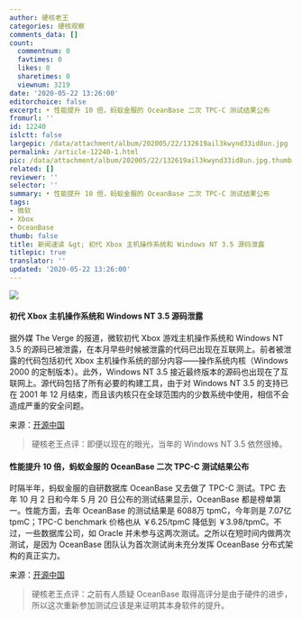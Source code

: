 ```yaml
---
author: 硬核老王
categories: 硬核观察
comments_data: []
count:
  commentnum: 0
  favtimes: 0
  likes: 0
  sharetimes: 0
  viewnum: 3219
date: '2020-05-22 13:26:00'
editorchoice: false
excerpt: • 性能提升 10 倍，蚂蚁金服的 OceanBase 二次 TPC-C 测试结果公布
fromurl: ''
id: 12240
islctt: false
largepic: /data/attachment/album/202005/22/132619ail3kwynd33id8un.jpg
permalink: /article-12240-1.html
pic: /data/attachment/album/202005/22/132619ail3kwynd33id8un.jpg.thumb.jpg
related: []
reviewer: ''
selector: ''
summary: • 性能提升 10 倍，蚂蚁金服的 OceanBase 二次 TPC-C 测试结果公布
tags:
- 微软
- Xbox
- OceanBase
thumb: false
title: 新闻速读 &gt; 初代 Xbox 主机操作系统和 Windows NT 3.5 源码泄露
titlepic: true
translator: ''
updated: '2020-05-22 13:26:00'
---
```


![](/data/attachment/album/202005/22/132619ail3kwynd33id8un.jpg)


#### 初代 Xbox 主机操作系统和 Windows NT 3.5 源码泄露


据外媒 The Verge 的报道，微软初代 Xbox 游戏主机操作系统和 Windows NT 3.5 的源码已被泄露，在本月早些时候被泄露的代码已出现在互联网上。前者被泄露的代码包括初代 Xbox 主机操作系统的部分内容——操作系统内核（Windows 2000 的定制版本）。此外，Windows NT 3.5 接近最终版本的源码也出现在了互联网上。源代码包括了所有必要的构建工具，由于对 Windows NT 3.5 的支持已在 2001 年 12 月结束，而且该内核只在全球范围内的少数系统中使用，相信不会造成严重的安全问题。


来源：[开源中国](https://www.oschina.net/news/115858/xbox-source-code-leak-original-console-windows-3-5)



> 
> 硬核老王点评：即便以现在的眼光，当年的 Windows NT 3.5 依然很棒。
> 
> 
> 


#### 性能提升 10 倍，蚂蚁金服的 OceanBase 二次 TPC-C 测试结果公布


时隔半年，蚂蚁金服的自研数据库 OceanBase 又去做了 TPC-C 测试。TPC 去年 10 月 2 日和今年 5 月 20 日公布的测试结果显示，OceanBase 都是榜单第一。性能方面，去年 OceanBase 的测试结果是 6088万 tpmC，今年则是 7.07亿 tpmC；TPC-C benchmark 价格也从 ￥6.25/tpmC 降低到 ￥3.98/tpmC。不过，一些数据库公司，如 Oracle 并未参与这两次测试。之所以在短时间内做两次测试，是因为 OceanBase 团队认为首次测试尚未充分发挥 OceanBase 分布式架构的真正实力。


来源：[开源中国](https://www.oschina.net/news/115846/oceanbase-second-tpcc-news)



> 
> 硬核老王点评：之前有人质疑 OceanBase 取得高评分是由于硬件的进步，所以这次重新参加测试应该是来证明其本身软件的提升。
> 
> 
>